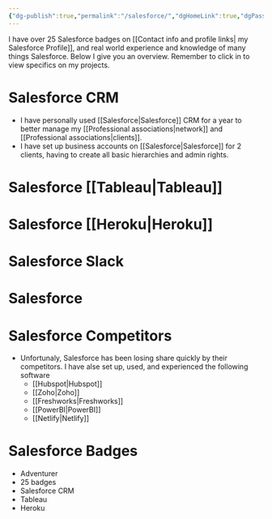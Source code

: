 ```yaml
---
{"dg-publish":true,"permalink":"/salesforce/","dgHomeLink":true,"dgPassFrontmatter":false}
---
```


 I have over 25 Salesforce badges on [[Contact info and profile links| my Salesforce Profile]], and real world experience and knowledge of many things Salesforce.  Below I give you an overview. Remember to click in to view specifics on my projects.

# Salesforce CRM
- I have personally used [[Salesforce|Salesforce]] CRM for a year to better manage my [[Professional associations|network]] and [[Professional associations|clients]]. 
- I have set up business accounts on [[Salesforce|Salesforce]] for  2 clients, having to create all basic hierarchies and admin rights.

# Salesforce [[Tableau|Tableau]]



# Salesforce [[Heroku|Heroku]]


# Salesforce Slack

# Salesforce 

# Salesforce Competitors
- Unfortunaly, Salesforce has been losing share quickly by their competitors. I have alse set up, used, and experienced the following software
	- [[Hubspot|Hubspot]]
	- [[Zoho|Zoho]]
	- [[Freshworks|Freshworks]]
	- [[PowerBI|PowerBI]]
	- [[Netlify|Netlify]]

# Salesforce Badges
- Adventurer
- 25 badges
- Salesforce CRM
- Tableau
- Heroku